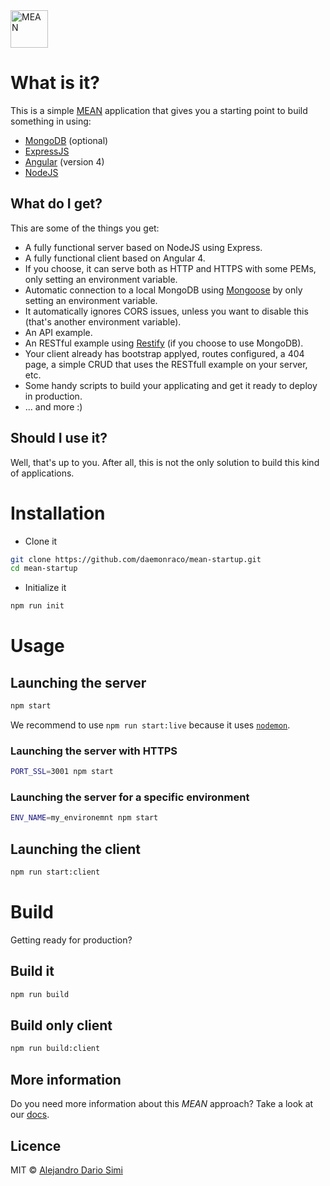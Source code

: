<img alt="MEAN" src="https://upload.wikimedia.org/wikipedia/commons/b/b1/Meanstack-624x250.jpg" height="60px"/>

# What is it?
This is a simple [MEAN](https://en.wikipedia.org/wiki/MEAN_(software_bundle))
application that gives you a starting point to build something in using:
* [MongoDB](https://www.mongodb.com/) (optional)
* [ExpressJS](http://expressjs.com/)
* [Angular](https://angular.io/) (version 4)
* [NodeJS](https://nodejs.org)

## What do I get?
This are some of the things you get:
* A fully functional server based on NodeJS using Express.
* A fully functional client based on Angular 4.
* If you choose, it can serve both as HTTP and HTTPS with some PEMs, only setting
an environment variable.
* Automatic connection to a local MongoDB using [Mongoose](http://mongoosejs.com/)
by only setting an environment variable.
* It automatically ignores CORS issues, unless you want to disable this (that's
another environment variable).
* An API example.
* An RESTful example using [Restify](http://restify.com/) (if you choose to use
MongoDB).
* Your client already has bootstrap applyed, routes configured, a 404 page, a
simple CRUD that uses the RESTfull example on your server, etc.
* Some handy scripts to build your applicating and get it ready to deploy in
production.
* ... and more :)

## Should I use it?
Well, that's up to you.
After all, this is not the only solution to build this kind of applications.

# Installation
* Clone it
```bash
git clone https://github.com/daemonraco/mean-startup.git
cd mean-startup
```
* Initialize it
```bash
npm run init
```

# Usage
## Launching the server
```bash
npm start
```
We recommend to use `npm run start:live` because it uses [`nodemon`](https://www.npmjs.com/package/nodemon).

### Launching the server with HTTPS
```bash
PORT_SSL=3001 npm start
```
### Launching the server for a specific environment
```bash
ENV_NAME=my_environemnt npm start
```

## Launching the client
```bash
npm run start:client
```

# Build
Getting ready for production?
## Build it
```bash
npm run build
```

## Build only client
```bash
npm run build:client
```

## More information
Do you need more information about this _MEAN_ approach? Take a look at our [docs](docs/_contents.md).

## Licence
MIT &copy; [Alejandro Dario Simi](http://daemonraco.com)